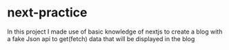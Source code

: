 # next-practice

In this project  I made use of basic knowledge of nextjs to create a blog with a fake Json api to get(fetch) data  that will be displayed in the blog 
